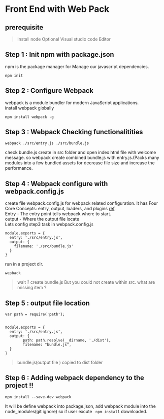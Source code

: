 # Front End with Web Pack
## prerequisite
>Install node 
>Optional Visual studio code Editor

## Step 1 : Init npm with package.json 
npm is the package manager for Manage our javascript dependencies.<br />
```
npm init 
```

## Step 2 : Configure Webpack
webpack is a module bundler for modern JavaScript applications. <br />
install webpack globally
```
npm install webpack -g
```

## Step 3 : Webpack Checking functionalitities

```
webpack ./src/entry.js ./src/bundle.js
```

check bundle.js create in src folder and open index html file with welcome message. so webpack create combined bundle.js with entry.js.(Packs many modules into a few bundled assets for decrease file size and increase the performance. 

## Step 4 : Webpack configure with webpack.config.js

create file webpack.config.js for webpack related configuration. It has Four Core Concepts: entry, output, loaders, and plugins [ref](https://webpack.js.org/concepts/).<br />
Entry - The entry point tells webpack where to start.<br />
output - Where the output file locate<br />
Lets config step3 task in webpack.config.js<br />
```
module.exports = {
  entry: './src/entry.js',
  output: {
    filename: './src/bundle.js'
  }
}
```

run in a project dir.
```
wepback
```

> wait ? create bundle.js But you could not create within src. what are missing item ? 

## Step 5 : output file location

```
var path = require('path');


module.exports = {
  entry: './src/entry.js',
  output: {
        path: path.resolve(__dirname, './dist'),
        filename: "bundle.js",
  }
}
```

>bundle.js(output file ) copied to dist folder

## Step 6 : Adding webpack dependency to the project !!  

```
npm install --save-dev webpack
```
It will be define webpack into package.json, add webpack module into the node_modules(git ignore)
so if user excute ``` npm install``` downloaded.